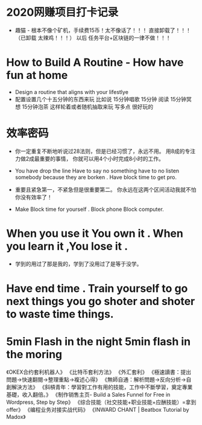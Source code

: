 # 2020网赚项目打卡记录

- 趣猫 - 根本不像个矿机，手续费15币！太不像话了！！！ 直接卸载了！！！（已卸载 太辣鸡！！！）    以后 任务平台+区块链的一律不做！！！

# How to Build A Routine  - How have fun at home  

- Design a routine that aligns with your lifestlye 
- 配置设置几个十五分钟的东西来玩 比如说 15分钟唱歌  15分钟 阅读  15分钟冥想 15分钟泡茶  这样轮着或者随机抽取来玩 写多点 很好玩的 

# 效率密码

- 你一定重复不断地听说过28法则，但是已经习惯了，永远不用。  用8成的专注力做2成最重要的事情， 你就可以用4个小时完成8小时的工作。 

- You have drop the line   Have to say no something   have to no listen somebody because they are borken . Have block time to get pro.

- 重要且紧急第一，不紧急但是很重要第二。 你永远在这两个区间活动我就不怕你没有效率了！

- Make Block time for yourself . Block phone Block computer.

# When you use it You own it . When you learn it ,You lose it .

- 学到的用过了那是我的，学到了没用过了是等于没学。


# Have end time .  Train yourself to go next things you go shoter and shoter to waste time things.

# 5min Flash in the night   5min flash in the moring 


《OKEX合约套利机器人》
《比特币套利方法》
《外汇套利》
《極速讀書：提出問題→快速翻閱→整理重點→複述心得》
《無師自通：解析問題→反向分析→自創解決方法》
《斜槓青年：學習對工作有用的技能，工作中不斷學習，奠定專業基礎，收入翻倍。》
《制作销售主页- Build a Sales Funnel for Free in Wordpress, Step by Step》
《综合技能（社交技能+职业技能+应酬技能）=拿到offer》
《编程业务对接实战代码》
《INWARD CHANT | Beatbox Tutorial by Madox》
